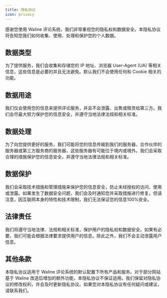 ```yaml
---
title: 隐私协议
icon: privacy
---
```


感谢您使用 Waline 评论系统，我们非常重视您的隐私权和数据安全。本隐私协议将告知您我们如何收集、使用、处理和保护您的个人数据。

## 数据类型

为了提供服务，我们会收集和存储您的 IP 地址、浏览器 User-Agent (UA) 等相关信息，这些信息是必要的并且无法避免。默认我们不会使用任何和 Cookie 相关的功能。

## 数据用途

我们仅会使用您的信息来提供评论服务，并且不会泄露、出售或租赁给第三方。我们会尽最大努力保护您的信息安全，并遵守当地法律法规和相关标准。

## 数据处理

为了向您提供更好的服务，我们可能将您的信息传输到我们的服务器、合作伙伴的服务器或第三方服务商的服务器，这些服务器有可能位于境内或境外。我们会采取合理的措施保护您的信息安全，并遵守当地法律法规和相关标准。

## 数据保护

我们会采取技术措施和管理措施来保护您的信息安全，防止未经授权的访问、使用或泄露。如果发生了数据安全问题，我们会及时通知您并采取措施进行修复。但请注意，因互联网本身的特性和技术限制，我们无法保证您的信息100%安全。

## 法律责任

我们将遵守当地法律、法规和相关标准，保护用户的隐私权和数据安全。如果有必要，我们可能会根据法律要求提供用户的信息。除此之外，我们不会主动泄露用户信息。

## 其他条款

本隐私协议适用于 Waline 评论系统的默认配置下所有产品和服务。对于部分网站基于 Waline 改造后增加的额外功能，本隐私协议不保证适用。我们保留对隐私协议的修改权利，并会及时更新隐私协议。如果您对本隐私协议有任何疑问或建议，请联系我们。